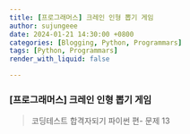 ```yaml
---
title: [프로그래머스] 크레인 인형 뽑기 게임
author: sujungeee
date: 2024-01-21 14:30:00 +0800
categories: [Blogging, Python, Programmars]
tags: [Python, Programmars]
render_with_liquid: false

---
```




### [프로그래머스] 크레인 인형 뽑기 게임



> 코딩테스트 합격자되기 파이썬 편- 문제 13



